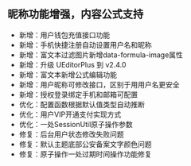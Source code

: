## 昵称功能增强，内容公式支持

- 新增：用户钱包充值接口功能
- 新增：手机快捷注册自动设置用户名和昵称
- 新增：富文本过滤图片新增data-formula-image属性
- 新增：升级 UEditorPlus 到 v2.4.0
- 新增：富文本新增公式编辑功能
- 新增：用户昵称可修改接口，区别于用用户名更安全
- 新增：授权登录绑定手机和邮箱可配置
- 优化：配置函数根据默认值类型自动推断
- 优化：用户VIP开通支付实现方式
- 优化：一处SessionUtil原子操作参数
- 修复：后台用户状态修改失败问题
- 修复：默认主题底部公安备案文字颜色问题
- 修复：原子操作一处过期时间操作功能修复
